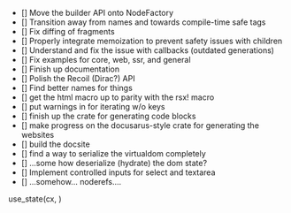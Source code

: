 - [] Move the builder API onto NodeFactory
- [] Transition away from names and towards compile-time safe tags
- [] Fix diffing of fragments
- [] Properly integrate memoization to prevent safety issues with children
- [] Understand and fix the issue with callbacks (outdated generations)
- [] Fix examples for core, web, ssr, and general
- [] Finish up documentation
- [] Polish the Recoil (Dirac?) API
- [] Find better names for things
- [] get the html macro up to parity with the rsx! macro
- [] put warnings in for iterating w/o keys
- [] finish up the crate for generating code blocks
- [] make progress on the docusarus-style crate for generating the websites
- [] build the docsite
- [] find a way to serialize the virtualdom completely
- [] ...some how deserialize (hydrate) the dom state?
- [] Implement controlled inputs for select and textarea
- [] ...somehow... noderefs....

use_state(cx, )
